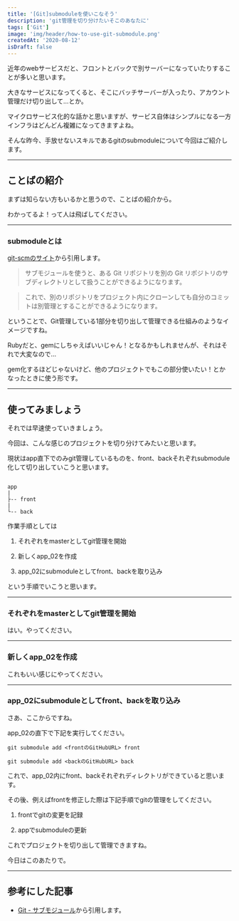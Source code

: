 ```yaml
---
title: '[Git]submoduleを使いこなそう'
description: 'git管理を切り分けたいそこのあなたに'
tags: ['Git']
image: 'img/header/how-to-use-git-submodule.png'
createdAt: '2020-08-12'
isDraft: false
---
```


近年のwebサービスだと、フロントとバックで別サーバーになっていたりすることが多いと思います。

大きなサービスになってくると、そこにバッチサーバーが入ったり、アカウント管理だけ切り出して…とか。

マイクロサービス化的な話かと思いますが、サービス自体はシンプルになる一方インフラはどんどん複雑になってきますよね。

そんな昨今、手放せないスキルであるgitのsubmoduleについて今回はご紹介します。

-------

<!--more-->

## ことばの紹介

まずは知らない方もいるかと思うので、ことばの紹介から。

わかってるよ！って人は飛ばしてください。

-------

### submoduleとは

[git-scmのサイト](https://git-scm.com/book/ja/v2/Git-%E3%81%AE%E3%81%95%E3%81%BE%E3%81%96%E3%81%BE%E3%81%AA%E3%83%84%E3%83%BC%E3%83%AB-%E3%82%B5%E3%83%96%E3%83%A2%E3%82%B8%E3%83%A5%E3%83%BC%E3%83%AB)から引用します。

> サブモジュールを使うと、ある Git リポジトリを別の Git リポジトリのサブディレクトリとして扱うことができるようになります。

> これで、別のリポジトリをプロジェクト内にクローンしても自分のコミットは別管理とすることができるようになります。

ということで、Git管理している1部分を切り出して管理できる仕組みのようなイメージですね。

Rubyだと、gemにしちゃえばいいじゃん！となるかもしれませんが、それはそれで大変なので…

gem化するほどじゃないけど、他のプロジェクトでもこの部分使いたい！とかなったときに使う形です。

-------

## 使ってみましょう

それでは早速使っていきましょう。

今回は、こんな感じのプロジェクトを切り分けてみたいと思います。

現状はapp直下でのみgit管理しているものを、front、backそれぞれsubmodule化して切り出していこうと思います。

```

app
|
├-- front
|
└-- back

```

作業手順としては

1. それぞれをmasterとしてgit管理を開始

2. 新しくapp_02を作成

3. app_02にsubmoduleとしてfront、backを取り込み

という手順でいこうと思います。

-------

### それぞれをmasterとしてgit管理を開始

はい。やってください。

-------

### 新しくapp_02を作成

これもいい感じにやってください。

-------

### app_02にsubmoduleとしてfront、backを取り込み

さあ、ここからですね。

app_02の直下で下記を実行してください。

```
git submodule add <frontのGitHubURL> front

git submodule add <backのGitHubURL> back
```

これで、app_02内にfront、backそれぞれディレクトリができていると思います。

その後、例えばfrontを修正した際は下記手順でgitの管理をしてください。

1. frontでgitの変更を記録

2. appでsubmoduleの更新

これでプロジェクトを切り出して管理できますね。

今日はこのあたりで。

-------

## 参考にした記事

- [Git - サブモジュール](https://git-scm.com/book/ja/v2/Git-%E3%81%AE%E3%81%95%E3%81%BE%E3%81%96%E3%81%BE%E3%81%AA%E3%83%84%E3%83%BC%E3%83%AB-%E3%82%B5%E3%83%96%E3%83%A2%E3%82%B8%E3%83%A5%E3%83%BC%E3%83%AB)から引用します。
